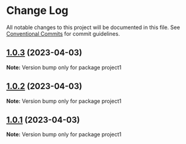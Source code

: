 # Change Log

All notable changes to this project will be documented in this file.
See [Conventional Commits](https://conventionalcommits.org) for commit guidelines.

## [1.0.3](https://github.com/lotiviot/lerna-monorepo/compare/project1@1.0.0...project1@1.0.3) (2023-04-03)

**Note:** Version bump only for package project1





## [1.0.2](https://github.com/lotiviot/lerna-monorepo/compare/project1@1.0.0...project1@1.0.2) (2023-04-03)

**Note:** Version bump only for package project1





## [1.0.1](https://github.com/lotiviot/lerna-monorepo/compare/project1@1.0.0...project1@1.0.1) (2023-04-03)

**Note:** Version bump only for package project1
